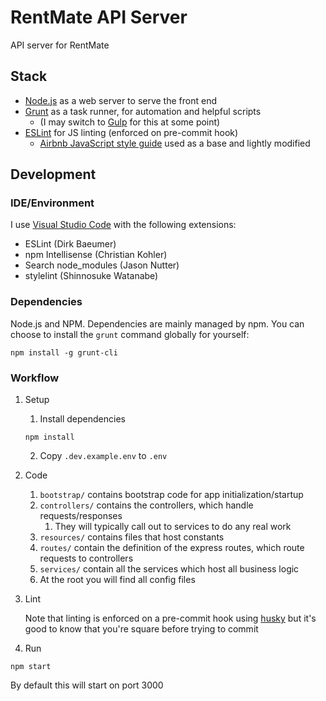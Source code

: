# RentMate API Server

API server for RentMate

## Stack

* [Node.js](https://nodejs.org) as a web server to serve the front end
* [Grunt](https://gruntjs.com/) as a task runner, for automation and helpful scripts
    * (I may switch to [Gulp](http://gulpjs.com/) for this at some point)
* [ESLint](http://eslint.org/) for JS linting (enforced on pre-commit hook)
    * [Airbnb JavaScript style guide](https://github.com/airbnb/javascript) used as a base and lightly modified

## Development

### IDE/Environment

I use [Visual Studio Code](https://code.visualstudio.com/) with the following extensions:

* ESLint (Dirk Baeumer)
* npm Intellisense (Christian Kohler)
* Search node_modules (Jason Nutter)
* stylelint (Shinnosuke Watanabe)

### Dependencies

Node.js and NPM.
Dependencies are mainly managed by npm.
You can choose to install the `grunt` command globally for yourself:
```
npm install -g grunt-cli
```

### Workflow

1. Setup
    1. Install dependencies
    ```
    npm install
    ```
    2. Copy `.dev.example.env` to `.env`

2. Code
    1. `bootstrap/` contains bootstrap code for app initialization/startup
    2. `controllers/` contains the controllers, which handle requests/responses
        1. They will typically call out to services to do any real work
    3. `resources/` contains files that host constants
    4. `routes/` contain the definition of the express routes, which route requests to controllers
    5. `services/` contain all the services which host all business logic
    6. At the root you will find all config files

3. Lint

   Note that linting is enforced on a pre-commit hook using [husky](https://github.com/typicode/husky) but it's good to know that you're square before trying to commit

4. Run
```
npm start
```

   By default this will start on port 3000
